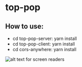 # top-pop

## How to use:
* cd top-pop-server: yarn install
* cd top-pop-client: yarn install
* cd cors-anywhere: yarn install

![alt text for screen readers]([/images/top_pop_app.png"](https://github.com/dklarin/top-pop/blob/main/images/top_pop_app.png)https://github.com/dklarin/top-pop/blob/main/images/top_pop_app.png)

